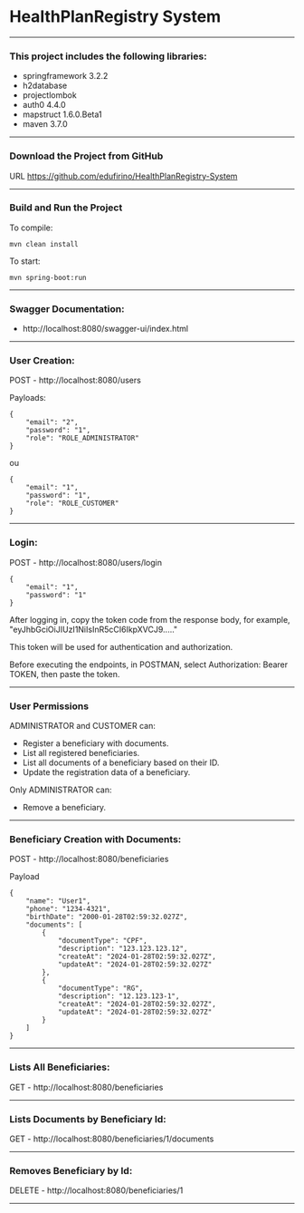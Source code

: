 # HealthPlanRegistry System


-----------------------------------------------------------------------------------------------------

### This project includes the following libraries:
* springframework 3.2.2
* h2database
* projectlombok
* auth0 4.4.0
* mapstruct 1.6.0.Beta1
* maven 3.7.0

-----------------------------------------------------------------------------------------------------
### Download the Project from GitHub

URL
https://github.com/edufirino/HealthPlanRegistry-System

-----------------------------------------------------------------------------------------------------

### Build and Run the Project

To compile:

`mvn clean install`

To start:

`mvn spring-boot:run `

-----------------------------------------------------------------------------------------------------

### Swagger Documentation:

* http://localhost:8080/swagger-ui/index.html

-----------------------------------------------------------------------------------------------------
### User Creation:


POST - http://localhost:8080/users

Payloads:

    {
        "email": "2",
        "password": "1",
        "role": "ROLE_ADMINISTRATOR"
    }

ou

    {
        "email": "1",
        "password": "1",
        "role": "ROLE_CUSTOMER"
    }

-----------------------------------------------------------------------------------------------------
### Login:

POST - http://localhost:8080/users/login

    {
        "email": "1",
        "password": "1"
    }


After logging in, copy the token code from the response body, for example,
"eyJhbGciOiJIUzI1NiIsInR5cCI6IkpXVCJ9....."

This token will be used for authentication and authorization.

Before executing the endpoints, in POSTMAN, select Authorization: Bearer TOKEN, then paste the token.

-----------------------------------------------------------------------------------------------------



### User Permissions

ADMINISTRATOR and CUSTOMER can:

* Register a beneficiary with documents.
* List all registered beneficiaries.
* List all documents of a beneficiary based on their ID.
* Update the registration data of a beneficiary.

Only ADMINISTRATOR can:

* Remove a beneficiary.


-----------------------------------------------------------------------------------------------------

### Beneficiary Creation with Documents:

POST - http://localhost:8080/beneficiaries

Payload

```
{
    "name": "User1",
    "phone": "1234-4321",
    "birthDate": "2000-01-28T02:59:32.027Z",
    "documents": [
        {
            "documentType": "CPF",
            "description": "123.123.123.12",
            "createAt": "2024-01-28T02:59:32.027Z",
            "updateAt": "2024-01-28T02:59:32.027Z"
        },
        {
            "documentType": "RG",
            "description": "12.123.123-1",
            "createAt": "2024-01-28T02:59:32.027Z",
            "updateAt": "2024-01-28T02:59:32.027Z"
        }
    ]
}
```

-----------------------------------------------------------------------------------------------------
### Lists All Beneficiaries:

GET - http://localhost:8080/beneficiaries

-----------------------------------------------------------------------------------------------------
### Lists Documents by Beneficiary Id:

GET - http://localhost:8080/beneficiaries/1/documents

-----------------------------------------------------------------------------------------------------

### Removes Beneficiary by Id:

DELETE - http://localhost:8080/beneficiaries/1




-----------------------------------------------------------------------------------------------------
